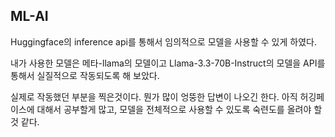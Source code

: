 ## ML-AI

Huggingface의 inference api를 통해서 임의적으로 모델을 사용할 수 있게 하였다.

내가 사용한 모델은 메타-llama의 모델이고 Llama-3.3-70B-Instruct의 모델을 API를 통해서 실질적으로 작동되도록 해 보았다.


실제로 작동했던 부분을 찍은것이다. 뭔가 많이 엉뚱한 답변이 나오긴 한다.
아직 허깅페이스에 대해서 공부할게 많고, 모델을 전체적으로 사용할 수 있도록 숙련도를 올려야 할 것 같다.
